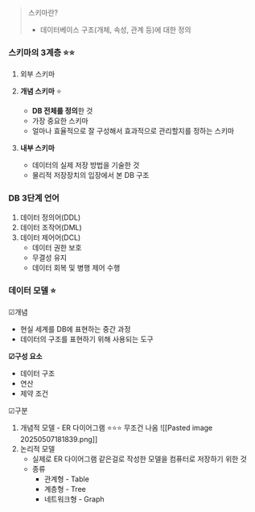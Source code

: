 
> 스키마란?
> - 데이터베이스 구조(개체, 속성, 관계 등)에 대한 정의

### 스키마의 3계층 ⭐⭐

1. 외부 스키마
2. **개념 스키마** ⭐
	- **DB 전체를 정의**한 것  
	- 가장 중요한 스키마
	- 얼마나 효율적으로 잘 구성해서 효과적으로 관리할지를 정하는 스키마
	  
3. **내부 스키마** 
	- 데이터의 실제 저장 방법을 기술한 것 
	- 물리적 저장장치의 입장에서 본 DB 구조 

### DB 3단계 언어

1. 데이터 정의어(DDL)
2. 데이터 조작어(DML)
3. 데이터 제어어(DCL)
	- 데이터 권한 보호
	- 무결성 유지
	- 데이터 회복 및 병행 제어 수행 


### 데이터 모델 ⭐

☑개념 
- 현실 세계를 DB에 표현하는 중간 과정
- 데이터의 구조를 표현하기 위해 사용되는 도구 

**☑구성 요소** 
- 데이터 구조
- 연산 
- 제약 조건 

☑구분 

1. 개념적 모델 - ER 다이어그램 ⭐⭐⭐ 무조건 나옴 
		![[Pasted image 20250507181839.png]]
2. 논리적 모델 
	- 실제로 ER 다이어그램 같은걸로 작성한 모델을 컴퓨터로 저장하기 위한 것 
	- 종류 
		- 관계형 - Table
		- 계층형 - Tree
		- 네트워크형 - Graph


